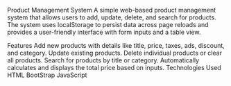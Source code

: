 Product Management System
A simple web-based product management system that allows users to add, update, delete, and search for products. The system uses localStorage to persist data across page reloads and provides a user-friendly interface with form inputs and a table view.

Features
Add new products with details like title, price, taxes, ads, discount, and category.
Update existing products.
Delete individual products or clear all products.
Search for products by title or category.
Automatically calculates and displays the total price based on inputs.
Technologies Used
HTML
BootStrap
JavaScript
